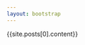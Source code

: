 ```yaml
---
layout: bootstrap
---
```


<div class="container-fluid">
  <div class="row">
    <div class="col-lg-6 col-lg-offset-3">
      {{site.posts[0].content}}
    </div>
  </div>
  
</div>

